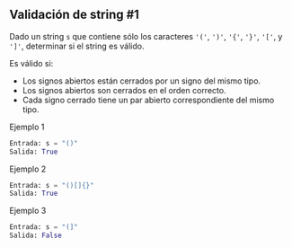 ## Validación de string #1
Dado un string `s` que contiene sólo los caracteres `'('`, `')'`, `'{'`, `'}'`, `'['`, y `']'`, determinar si el string es válido.

Es válido si:
- Los signos abiertos están cerrados por un signo del mismo tipo.
- Los signos abiertos son cerrados en el orden correcto.
- Cada signo cerrado tiene un par abierto correspondiente del mismo tipo.

Ejemplo 1
```python
Entrada: s = "()"
Salida: True
```

Ejemplo 2
```python
Entrada: s = "()[]{}"
Salida: True
```

Ejemplo 3
```python
Entrada: s = "(]"
Salida: False
```

